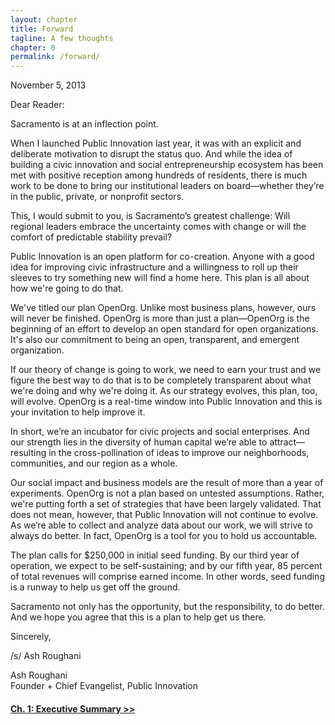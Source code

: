 ```yaml
--- 
layout: chapter
title: Forward
tagline: A few thoughts
chapter: 0
permalink: /forward/
---
```


November 5, 2013

Dear Reader:

Sacramento is at an inflection point.  

When I launched Public Innovation last year, it was with an explicit and deliberate motivation to disrupt the status quo. And while the idea of building a civic innovation and social entrepreneurship ecosystem has been met with positive reception among hundreds of residents, there is much work to be done to bring our institutional leaders on board&mdash;whether they’re in the public, private, or nonprofit sectors.

This, I would submit to you, is Sacramento’s greatest challenge: Will regional leaders embrace the uncertainty comes with change or will the comfort of predictable stability prevail?

Public Innovation is an open platform for co-creation. Anyone with a good idea for improving civic infrastructure and a willingness to roll up their sleeves to try something new will find a home here. This plan is all about how we're going to do that.

We've titled our plan OpenOrg. Unlike most business plans, however, ours will never be finished. OpenOrg is more than just a plan—OpenOrg is the beginning of an effort to develop an open standard for open organizations. It's also our commitment to being an open, transparent, and emergent organization.

If our theory of change is going to work, we need to earn your trust and we figure the best way to do that is to be completely transparent about what we're doing and why we're doing it. As our strategy evolves, this plan, too, will evolve. OpenOrg is a real-time window into Public Innovation and this is your invitation to help improve it.

In short, we’re an incubator for civic projects and social enterprises. And our strength lies in the diversity of human capital we’re able to attract&mdash;resulting in the cross-pollination of ideas to improve our neighborhoods, communities, and our region as a whole.

Our social impact and business models are the result of more than a year of experiments. OpenOrg is not a plan based on untested assumptions. Rather, we're putting forth a set of strategies that have been largely validated. That does not mean, however, that Public Innovation will not continue to evolve. As we’re able to collect and analyze data about our work, we will strive to always do better. In fact, OpenOrg is a tool for you to hold us accountable.

The plan calls for $250,000 in initial seed funding. By our third year of operation, we expect to be self-sustaining; and by our fifth year, 85 percent of total revenues will comprise earned income. In other words, seed funding is a runway to help us get off the ground.

Sacramento not only has the opportunity, but the responsibility, to do better. And we hope you agree that this is a plan to help get us there.

Sincerely,

/s/ Ash Roughani

Ash Roughani  
Founder + Chief Evangelist, Public Innovation

#### [Ch. 1: Executive Summary >>](http://open.publicinnovation.org/chapters/executive-summary/)
